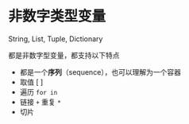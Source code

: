 # 非数字类型变量

String, List, Tuple, Dictionary

都是非数字型变量，都支持以下特点

- 都是一个**序列**（sequence），也可以理解为一个容器
- 取值 [ ]
- 遍历 `for in`
- 链接 `+` 重复 `*`
- 切片


